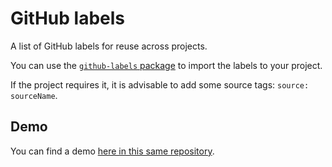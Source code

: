 # GitHub labels

A list of GitHub labels for reuse across projects.

You can use the [`github-labels` package](https://www.npmjs.com/package/github-labels) to import the labels to your project.

If the project requires it, it is advisable to add some source tags: `source: sourceName`.

## Demo

You can find a demo [here in this same repository](https://github.com/abdonrd/github-labels/labels).
